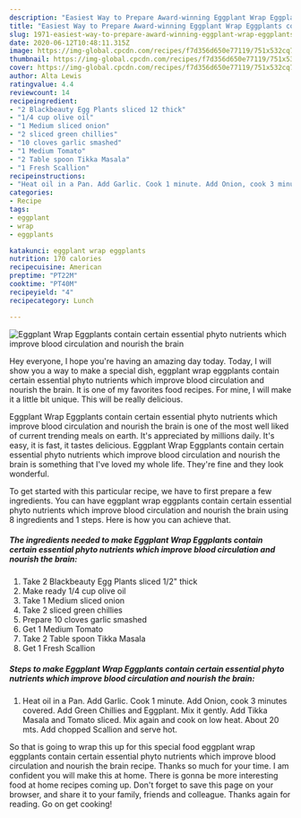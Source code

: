 ```yaml
---
description: "Easiest Way to Prepare Award-winning Eggplant Wrap Eggplants contain certain essential phyto nutrients which improve blood circulation and nourish the brain"
title: "Easiest Way to Prepare Award-winning Eggplant Wrap Eggplants contain certain essential phyto nutrients which improve blood circulation and nourish the brain"
slug: 1971-easiest-way-to-prepare-award-winning-eggplant-wrap-eggplants-contain-certain-essential-phyto-nutrients
date: 2020-06-12T10:48:11.315Z
image: https://img-global.cpcdn.com/recipes/f7d356d650e77119/751x532cq70/eggplant-wrap-eggplants-contain-certain-essential-phyto-nutrients-which-improve-blood-circulation-an-recipe-main-photo.jpg
thumbnail: https://img-global.cpcdn.com/recipes/f7d356d650e77119/751x532cq70/eggplant-wrap-eggplants-contain-certain-essential-phyto-nutrients-which-improve-blood-circulation-an-recipe-main-photo.jpg
cover: https://img-global.cpcdn.com/recipes/f7d356d650e77119/751x532cq70/eggplant-wrap-eggplants-contain-certain-essential-phyto-nutrients-which-improve-blood-circulation-an-recipe-main-photo.jpg
author: Alta Lewis
ratingvalue: 4.4
reviewcount: 14
recipeingredient:
- "2 Blackbeauty Egg Plants sliced 12 thick"
- "1/4 cup olive oil"
- "1 Medium sliced onion"
- "2 sliced green chillies"
- "10 cloves garlic smashed"
- "1 Medium Tomato"
- "2 Table spoon Tikka Masala"
- "1 Fresh Scallion"
recipeinstructions:
- "Heat oil in a Pan. Add Garlic. Cook 1 minute. Add Onion, cook 3 minutes covered. Add Green Chillies and Eggplant. Mix it gently. Add Tikka Masala and Tomato sliced. Mix again and cook on low heat. About 20 mts. Add chopped Scallion and serve hot."
categories:
- Recipe
tags:
- eggplant
- wrap
- eggplants

katakunci: eggplant wrap eggplants 
nutrition: 170 calories
recipecuisine: American
preptime: "PT22M"
cooktime: "PT40M"
recipeyield: "4"
recipecategory: Lunch

---
```



![Eggplant Wrap Eggplants contain certain essential phyto nutrients which improve blood circulation and nourish the brain](https://img-global.cpcdn.com/recipes/f7d356d650e77119/751x532cq70/eggplant-wrap-eggplants-contain-certain-essential-phyto-nutrients-which-improve-blood-circulation-an-recipe-main-photo.jpg)

Hey everyone, I hope you're having an amazing day today. Today, I will show you a way to make a special dish, eggplant wrap eggplants contain certain essential phyto nutrients which improve blood circulation and nourish the brain. It is one of my favorites food recipes. For mine, I will make it a little bit unique. This will be really delicious.



Eggplant Wrap Eggplants contain certain essential phyto nutrients which improve blood circulation and nourish the brain is one of the most well liked of current trending meals on earth. It's appreciated by millions daily. It's easy, it is fast, it tastes delicious. Eggplant Wrap Eggplants contain certain essential phyto nutrients which improve blood circulation and nourish the brain is something that I've loved my whole life. They're fine and they look wonderful.


To get started with this particular recipe, we have to first prepare a few ingredients. You can have eggplant wrap eggplants contain certain essential phyto nutrients which improve blood circulation and nourish the brain using 8 ingredients and 1 steps. Here is how you can achieve that.

<!--inarticleads1-->

##### The ingredients needed to make Eggplant Wrap Eggplants contain certain essential phyto nutrients which improve blood circulation and nourish the brain:

1. Take 2 Blackbeauty Egg Plants sliced 1/2&#34; thick
1. Make ready 1/4 cup olive oil
1. Take 1 Medium sliced onion
1. Take 2 sliced green chillies
1. Prepare 10 cloves garlic smashed
1. Get 1 Medium Tomato
1. Take 2 Table spoon Tikka Masala
1. Get 1 Fresh Scallion




<!--inarticleads2-->

##### Steps to make Eggplant Wrap Eggplants contain certain essential phyto nutrients which improve blood circulation and nourish the brain:

1. Heat oil in a Pan. Add Garlic. Cook 1 minute. Add Onion, cook 3 minutes covered. Add Green Chillies and Eggplant. Mix it gently. Add Tikka Masala and Tomato sliced. Mix again and cook on low heat. About 20 mts. Add chopped Scallion and serve hot.




So that is going to wrap this up for this special food eggplant wrap eggplants contain certain essential phyto nutrients which improve blood circulation and nourish the brain recipe. Thanks so much for your time. I am confident you will make this at home. There is gonna be more interesting food at home recipes coming up. Don't forget to save this page on your browser, and share it to your family, friends and colleague. Thanks again for reading. Go on get cooking!
